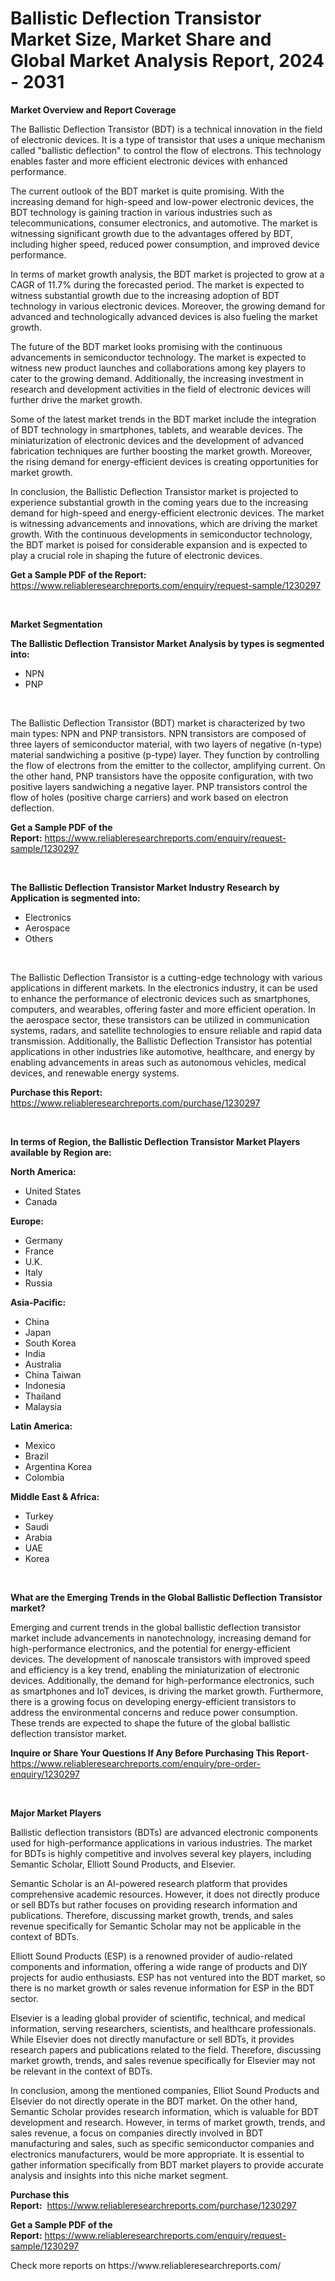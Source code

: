 <p><h1>Ballistic Deflection Transistor Market Size, Market Share and Global Market Analysis Report, 2024 - 2031</h1></p><p><strong>Market Overview and Report Coverage</strong></p>
<p><p>The Ballistic Deflection Transistor (BDT) is a technical innovation in the field of electronic devices. It is a type of transistor that uses a unique mechanism called "ballistic deflection" to control the flow of electrons. This technology enables faster and more efficient electronic devices with enhanced performance.</p><p>The current outlook of the BDT market is quite promising. With the increasing demand for high-speed and low-power electronic devices, the BDT technology is gaining traction in various industries such as telecommunications, consumer electronics, and automotive. The market is witnessing significant growth due to the advantages offered by BDT, including higher speed, reduced power consumption, and improved device performance.</p><p>In terms of market growth analysis, the BDT market is projected to grow at a CAGR of 11.7% during the forecasted period. The market is expected to witness substantial growth due to the increasing adoption of BDT technology in various electronic devices. Moreover, the growing demand for advanced and technologically advanced devices is also fueling the market growth.</p><p>The future of the BDT market looks promising with the continuous advancements in semiconductor technology. The market is expected to witness new product launches and collaborations among key players to cater to the growing demand. Additionally, the increasing investment in research and development activities in the field of electronic devices will further drive the market growth.</p><p>Some of the latest market trends in the BDT market include the integration of BDT technology in smartphones, tablets, and wearable devices. The miniaturization of electronic devices and the development of advanced fabrication techniques are further boosting the market growth. Moreover, the rising demand for energy-efficient devices is creating opportunities for market growth.</p><p>In conclusion, the Ballistic Deflection Transistor market is projected to experience substantial growth in the coming years due to the increasing demand for high-speed and energy-efficient electronic devices. The market is witnessing advancements and innovations, which are driving the market growth. With the continuous developments in semiconductor technology, the BDT market is poised for considerable expansion and is expected to play a crucial role in shaping the future of electronic devices.</p></p>
<p><strong>Get a Sample PDF of the Report:</strong> <a href="https://www.reliableresearchreports.com/enquiry/request-sample/1230297">https://www.reliableresearchreports.com/enquiry/request-sample/1230297</a></p>
<p>&nbsp;</p>
<p><strong>Market Segmentation</strong></p>
<p><strong>The Ballistic Deflection Transistor Market Analysis by types is segmented into:</strong></p>
<p><ul><li>NPN</li><li>PNP</li></ul></p>
<p>&nbsp;</p>
<p><p>The Ballistic Deflection Transistor (BDT) market is characterized by two main types: NPN and PNP transistors. NPN transistors are composed of three layers of semiconductor material, with two layers of negative (n-type) material sandwiching a positive (p-type) layer. They function by controlling the flow of electrons from the emitter to the collector, amplifying current. On the other hand, PNP transistors have the opposite configuration, with two positive layers sandwiching a negative layer. PNP transistors control the flow of holes (positive charge carriers) and work based on electron deflection.</p></p>
<p><strong>Get a Sample PDF of the Report:</strong>&nbsp;<a href="https://www.reliableresearchreports.com/enquiry/request-sample/1230297">https://www.reliableresearchreports.com/enquiry/request-sample/1230297</a></p>
<p>&nbsp;</p>
<p><strong>The Ballistic Deflection Transistor Market Industry Research by Application is segmented into:</strong></p>
<p><ul><li>Electronics</li><li>Aerospace</li><li>Others</li></ul></p>
<p>&nbsp;</p>
<p><p>The Ballistic Deflection Transistor is a cutting-edge technology with various applications in different markets. In the electronics industry, it can be used to enhance the performance of electronic devices such as smartphones, computers, and wearables, offering faster and more efficient operation. In the aerospace sector, these transistors can be utilized in communication systems, radars, and satellite technologies to ensure reliable and rapid data transmission. Additionally, the Ballistic Deflection Transistor has potential applications in other industries like automotive, healthcare, and energy by enabling advancements in areas such as autonomous vehicles, medical devices, and renewable energy systems.</p></p>
<p><strong>Purchase this Report:</strong>&nbsp; <a href="https://www.reliableresearchreports.com/purchase/1230297">https://www.reliableresearchreports.com/purchase/1230297</a></p>
<p>&nbsp;</p>
<p><strong>In terms of Region, the Ballistic Deflection Transistor Market Players available by Region are:</strong></p>
<p>
    <p> <strong> North America: </strong>
        <ul>
            <li>United States</li>
            <li>Canada</li>
        </ul>
        </p> 
    <p> <strong> Europe: </strong>
        <ul>
            <li>Germany</li>
            <li>France</li>
            <li>U.K.</li>
            <li>Italy</li>
            <li>Russia</li>
        </ul>
        </p> 
    <p> <strong> Asia-Pacific: </strong>
        <ul>
            <li>China</li>
            <li>Japan</li>
            <li>South Korea</li>
            <li>India</li>
            <li>Australia</li>
            <li>China Taiwan</li>
            <li>Indonesia</li>
            <li>Thailand</li>
            <li>Malaysia</li>
        </ul>
        </p> 
    <p> <strong> Latin America: </strong>
        <ul>
            <li>Mexico</li>
            <li>Brazil</li>
            <li>Argentina Korea</li>
            <li>Colombia</li>
        </ul>
        </p> 
    <p> <strong> Middle East & Africa: </strong>
        <ul>
            <li>Turkey</li>
            <li>Saudi</li>
            <li>Arabia</li>
            <li>UAE</li>
            <li>Korea</li>
        </ul>
    </p>
    </p>
<p>&nbsp;</p>
<p><strong>What are the Emerging Trends in the Global Ballistic Deflection Transistor market?</strong></p>
<p><p>Emerging and current trends in the global ballistic deflection transistor market include advancements in nanotechnology, increasing demand for high-performance electronics, and the potential for energy-efficient devices. The development of nanoscale transistors with improved speed and efficiency is a key trend, enabling the miniaturization of electronic devices. Additionally, the demand for high-performance electronics, such as smartphones and IoT devices, is driving the market growth. Furthermore, there is a growing focus on developing energy-efficient transistors to address the environmental concerns and reduce power consumption. These trends are expected to shape the future of the global ballistic deflection transistor market.</p></p>
<p><strong>Inquire or Share Your Questions If Any Before Purchasing This Report</strong>- <a href="https://www.reliableresearchreports.com/enquiry/pre-order-enquiry/1230297">https://www.reliableresearchreports.com/enquiry/pre-order-enquiry/1230297</a></p>
<p>&nbsp;</p>
<p><strong>Major Market Players</strong></p>
<p><p>Ballistic deflection transistors (BDTs) are advanced electronic components used for high-performance applications in various industries. The market for BDTs is highly competitive and involves several key players, including Semantic Scholar, Elliott Sound Products, and Elsevier. </p><p>Semantic Scholar is an AI-powered research platform that provides comprehensive academic resources. However, it does not directly produce or sell BDTs but rather focuses on providing research information and publications. Therefore, discussing market growth, trends, and sales revenue specifically for Semantic Scholar may not be applicable in the context of BDTs.</p><p>Elliott Sound Products (ESP) is a renowned provider of audio-related components and information, offering a wide range of products and DIY projects for audio enthusiasts. ESP has not ventured into the BDT market, so there is no market growth or sales revenue information for ESP in the BDT sector.</p><p>Elsevier is a leading global provider of scientific, technical, and medical information, serving researchers, scientists, and healthcare professionals. While Elsevier does not directly manufacture or sell BDTs, it provides research papers and publications related to the field. Therefore, discussing market growth, trends, and sales revenue specifically for Elsevier may not be relevant in the context of BDTs.</p><p>In conclusion, among the mentioned companies, Elliot Sound Products and Elsevier do not directly operate in the BDT market. On the other hand, Semantic Scholar provides research information, which is valuable for BDT development and research. However, in terms of market growth, trends, and sales revenue, a focus on companies directly involved in BDT manufacturing and sales, such as specific semiconductor companies and electronics manufacturers, would be more appropriate. It is essential to gather information specifically from BDT market players to provide accurate analysis and insights into this niche market segment.</p></p>
<p><strong>Purchase this Report:</strong>&nbsp;&nbsp;<a href="https://www.reliableresearchreports.com/purchase/1230297">https://www.reliableresearchreports.com/purchase/1230297</a></p>
<p></p>
<p><strong>Get a Sample PDF of the Report:</strong>&nbsp;<a href="https://www.reliableresearchreports.com/enquiry/request-sample/1230297">https://www.reliableresearchreports.com/enquiry/request-sample/1230297</a></p>
<p>Check more reports on https://www.reliableresearchreports.com/</p>